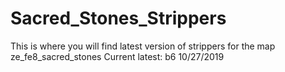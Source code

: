 # Sacred_Stones_Strippers
This is where you will find latest version of strippers for the map ze_fe8_sacred_stones
Current latest: b6 10/27/2019
